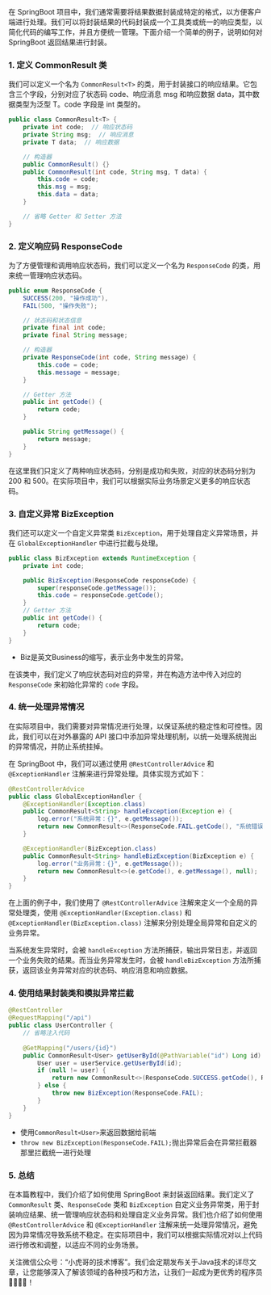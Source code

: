 在 SpringBoot 项目中，我们通常需要将结果数据封装成特定的格式，以方便客户端进行处理。我们可以将封装结果的代码封装成一个工具类或统一的响应类型，以简化代码的编写工作，并且方便统一管理。下面介绍一个简单的例子，说明如何对 SpringBoot 返回结果进行封装。

### 1. 定义 CommonResult 类

我们可以定义一个名为 `CommonResult<T>` 的类，用于封装接口的响应结果。它包含三个字段，分别对应了状态码 code、响应消息 msg 和响应数据 data，其中数据类型为泛型 T。code 字段是 int 类型的。

```java
public class CommonResult<T> {
    private int code;  // 响应状态码
    private String msg;  // 响应消息
    private T data;  // 响应数据

    // 构造器
    public CommonResult() {}
    public CommonResult(int code, String msg, T data) {
        this.code = code;
        this.msg = msg;
        this.data = data;
    }

    // 省略 Getter 和 Setter 方法
}
```

### 2. 定义响应码 ResponseCode

为了方便管理和调用响应状态码，我们可以定义一个名为 `ResponseCode` 的类，用来统一管理响应状态码。

```java
public enum ResponseCode {
    SUCCESS(200, "操作成功"),
    FAIL(500, "操作失败");

    // 状态码和状态信息
    private final int code;
    private final String message;

    // 构造器
    private ResponseCode(int code, String message) {
        this.code = code;
        this.message = message;
    }

    // Getter 方法
    public int getCode() {
        return code;
    }

    public String getMessage() {
        return message;
    }
}
```

在这里我们只定义了两种响应状态码，分别是成功和失败，对应的状态码分别为 200 和 500。在实际项目中，我们可以根据实际业务场景定义更多的响应状态码。

### 3. 自定义异常 BizException

我们还可以定义一个自定义异常类 `BizException`，用于处理自定义异常场景，并在 `GlobalExceptionHandler` 中进行拦截与处理。

```java
public class BizException extends RuntimeException {
    private int code;

    public BizException(ResponseCode responseCode) {
        super(responseCode.getMessage());
        this.code = responseCode.getCode();
    }
    // Getter 方法
    public int getCode() {
        return code;
    }
}
```
- Biz是英文Business的缩写，表示业务中发生的异常。

在该类中，我们定义了响应状态码对应的异常，并在构造方法中传入对应的 `ResponseCode` 来初始化异常的 `code` 字段。

### 4. 统一处理异常情况

在实际项目中，我们需要对异常情况进行处理，以保证系统的稳定性和可控性。因此，我们可以在对外暴露的 API 接口中添加异常处理机制，以统一处理系统抛出的异常情况，并防止系统挂掉。

在 SpringBoot 中，我们可以通过使用 `@RestControllerAdvice` 和 `@ExceptionHandler` 注解来进行异常处理。具体实现方式如下：

```java
@RestControllerAdvice
public class GlobalExceptionHandler {
    @ExceptionHandler(Exception.class)
    public CommonResult<String> handleException(Exception e) {
        log.error("系统异常：{}", e.getMessage());
        return new CommonResult<>(ResponseCode.FAIL.getCode(), "系统错误，请联系管理员", null);
    }

    @ExceptionHandler(BizException.class)
    public CommonResult<String> handleBizException(BizException e) {
        log.error("业务异常：{}", e.getMessage());
        return new CommonResult<>(e.getCode(), e.getMessage(), null);
    }
}
```

在上面的例子中，我们使用了 `@RestControllerAdvice` 注解来定义一个全局的异常处理类，使用 `@ExceptionHandler(Exception.class)` 和 `@ExceptionHandler(BizException.class)` 注解来分别处理全局异常和自定义的业务异常。

当系统发生异常时，会被 `handleException` 方法所捕获，输出异常日志，并返回一个业务失败的结果。而当业务异常发生时，会被 `handleBizException` 方法所捕获，返回该业务异常对应的状态码、响应消息和响应数据。

### 4. 使用结果封装类和模拟异常拦截

```java
@RestController
@RequestMapping("/api")
public class UserController {
    // 省略注入代码
    
    @GetMapping("/users/{id}")
    public CommonResult<User> getUserById(@PathVariable("id") Long id) {
        User user = userService.getUserById(id);
        if (null != user) {
            return new CommonResult<>(ResponseCode.SUCCESS.getCode(), ResponseCode.SUCCESS.getMessage(), user);
        } else {
            throw new BizException(ResponseCode.FAIL);
        }
    }
}
```
- 使用`CommonResult<User>`来返回数据给前端
- `throw new BizException(ResponseCode.FAIL);`抛出异常后会在异常拦截器那里拦截统一进行处理


### 5. 总结

在本篇教程中，我们介绍了如何使用 SpringBoot 来封装返回结果。我们定义了 `CommonResult` 类、`ResponseCode` 类和 `BizException` 自定义业务异常类，用于封装响应结果、统一管理响应状态码和处理自定义业务异常。我们也介绍了如何使用 `@RestControllerAdvice` 和 `@ExceptionHandler` 注解来统一处理异常情况，避免因为异常情况导致系统不稳定。在实际项目中，我们可以根据实际情况对以上代码进行修改和调整，以适应不同的业务场景。

关注微信公众号：“小虎哥的技术博客”。我们会定期发布关于Java技术的详尽文章，让您能够深入了解该领域的各种技巧和方法，让我们一起成为更优秀的程序员👩‍💻👨‍💻！